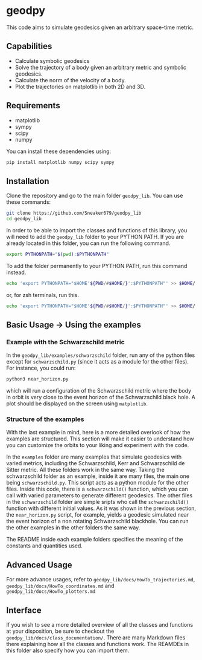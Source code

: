 # geodpy
This code aims to simulate geodesics given an arbitrary space-time metric.

## Capabilities
- Calculate symbolic geodesics
- Solve the trajectory of a body given an arbitrary metric and symbolic geodesics.
- Calculate the norm of the velocity of a body.
- Plot the trajectories on matplotlib in both 2D and 3D.

## Requirements
- matplotlib
- sympy
- scipy
- numpy

You can install these dependencies using:
```bash
pip install matplotlib numpy scipy sympy
```

## Installation
Clone the repository and go to the main folder `geodpy_lib`. You can use these commands:
```bash
git clone https://github.com/Sneaker679/geodpy_lib
cd geodpy_lib
```

In order to be able to import the classes and functions of this library, you will need to add the `geodpy_lib` folder to your PYTHON PATH. If you are already located in this folder, you can run the following command.
```bash
export PYTHONPATH="$(pwd):$PYTHONPATH"
```
To add the folder permanently to your PYTHON PATH, run this command instead.
```bash
echo 'export PYTHONPATH="$HOME'${PWD/#$HOME/}':$PYTHONPATH"' >> $HOME/.bashrc
```
or, for zsh terminals, run this.
```bash
echo 'export PYTHONPATH="$HOME'${PWD/#$HOME/}':$PYTHONPATH"' >> $HOME/.zshrc
```

## Basic Usage -> Using the examples

### Example with the Schwarzschild metric
In the `geodpy_lib/examples/schwarzschild` folder, run any of the python files except for `schwarzschild.py` (since it acts as a module for the other files). For instance, you could run:
```bash
python3 near_horizon.py
```
which will run a configuration of the Schwarzschild metric where the body in orbit is very close to the event horizon of the Schwarzschild black hole. A plot should be displayed on the screen using `matplotlib`.

### Structure of the examples
With the last example in mind, here is a more detailed overlook of how the examples are structured. This section will make it easier to understand how you can customize the orbits to your liking and experiment with the code.

In the `examples` folder are many examples that simulate geodesics with varied metrics, including the Schwarzschild, Kerr and Schwarzschild de Sitter metric. All these folders work in the same way. Taking the schwarzschild folder as an example, inside it are many files, the main one being `schwarzschild.py`. This script acts as a python module for the other files. Inside this code, there is a `schwarzschild()` function, which you can call with varied parameters to generate different geodesics. The other files in the `schwarzschild` folder are simple sripts who call the `schwarzschild()` function with different initial values. As it was shown in the previous section, the `near_horizon.py` script, for example, yields a geodesic simulated near the event horizon of a non rotating Schwarzschild blackhole. You can run the other examples in the other folders the same way.

The README inside each example folders specifies the meaning of the constants and quantities used.

## Advanced Usage
For more advance usages, refer to `geodpy_lib/docs/HowTo_trajectories.md`, `geodpy_lib/docs/HowTo_coordinates.md` and `geodpy_lib/docs/HowTo_plotters.md`

## Interface
If you wish to see a more detailed overview of all the classes and functions at your disposition, be sure to checkout the `geodpy_lib/docs/class_documentation/`. There are many Markdown files there explaining how all the classes and functions work. The REAMDEs in this folder also specify how you can import them.
